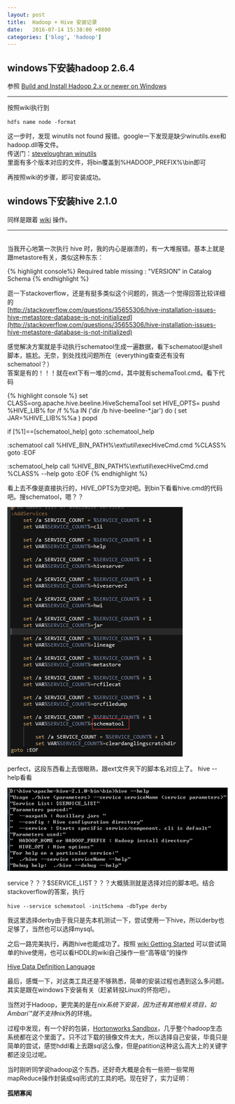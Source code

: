 ```yaml
---
layout: post
title:  Hadoop + Hive 安装记录
date:   2016-07-14 15:38:00 +0800
categories: ['blog', 'hadoop']
---
```


## windows下安装hadoop 2.6.4

参照 [Build and Install Hadoop 2.x or newer on Windows][Build and Install Hadoop 2.x or newer on Windows]

---

按照wiki执行到

`hdfs name node -format`

这一步时，发现 winutils not found 报错。google一下发现是缺少winutils.exe和hadoop.dll等文件。  
传送门：[steveloughran winutils](https://github.com/steveloughran/winutils)  
里面有多个版本对应的文件，将bin覆盖到%HADOOP_PREFIX%\bin即可

再按照wiki的步骤，即可安装成功。


## windows下安装hive 2.1.0

同样是跟着 [wiki][hive wiki getting started] 操作。

---
<br/>
当我开心地第一次执行  hive  时，我的内心是崩溃的，有一大堆报错。基本上就是跟metastore有关，类似这种东东：  

{% highlight console%}
Required table missing : "VERSION" in Catalog Schema
{% endhighlight %}

逛一下stackoverflow，还是有挺多类似这个问题的，挑选一个觉得回答比较详细的  
[http://stackoverflow.com/questions/35655306/hive-installation-issues-hive-metastore-database-is-not-initialized](http://stackoverflow.com/questions/35655306/hive-installation-issues-hive-metastore-database-is-not-initialized)  


感觉解决方案就是手动执行schematool生成一遍数据，看下schematool是shell脚本，尴尬。无奈，到处找找问题所在（everything查查还有没有schematool？）  
答案是有的！！！就在ext下有一堆的cmd，其中就有schemaTool.cmd。看下代码

{% highlight console %}
set CLASS=org.apache.hive.beeline.HiveSchemaTool
set HIVE_OPTS=
pushd %HIVE_LIB%
for /f %%a IN ('dir /b hive-beeline-*.jar') do (
    set JAR=%HIVE_LIB%\%%a
)
popd

if [%1]==[schematool_help] goto :schematool_help

:schematool
    call %HIVE_BIN_PATH%\ext\util\execHiveCmd.cmd %CLASS%
goto :EOF

:schematool_help
    call %HIVE_BIN_PATH%\ext\util\execHiveCmd.cmd %CLASS% --help
goto :EOF
{% endhighlight %}

看上去不像是直接执行的，HIVE_OPTS为空对吧。到bin下看看hive.cmd的代码吧。搜schematool，嗯？？

![hive.cmd代码截图](/assets/schematool-search.png)

perfect，这段东西看上去很眼熟，跟ext文件夹下的脚本名对应上了。
hive --help看看

![hive --help截图](/assets/hive-help.png)

service？？？$SERVICE_LIST？？？大概猜测就是选择对应的脚本吧。结合stackoverflow的答案，执行

`hive --service schematool -initSchema -dbType derby`

我这里选择derby由于我只是先本机测试一下，尝试使用一下hive，所以derby也足够了，当然也可以选择mysql。

之后一路完美执行，再跑hive也能成功了。按照 [wiki Getting Started][hive wiki getting started] 可以尝试简单的hive使用，也可以看HDDL的wiki自己操作一些“高等级”的操作

[Hive Data Definition Language](https://cwiki.apache.org/confluence/display/Hive/LanguageManual+DDL)


最后，感慨一下，对这类工具还是不够熟悉，简单的安装过程也遇到这么多问题。其实是跟在windows下安装有关（赶紧转投Linux的怀抱吧）。

当然对于Hadoop，更完美的是在*nix系统下安装，因为还有其他相关项目，如Ambari™就不支持*nix外的环境。

过程中发现，有一个好的包装，[Hortonworks Sandbox](http://zh.hortonworks.com/products/sandbox/#install)，几乎整个hadoop生态系统都在这个里面了。只不过下载的镜像文件太大，所以选择自己安装，毕竟只是简单的尝试，感觉hddl看上去跟sql这么像，但是patition这种这么高大上的关键字都还没见过呢。

当时刚听同学说hadoop这个东西，还好奇大概是会有一些把一些常用mapReduce操作封装成sql形式的工具的吧。现在好了，实力证明：

**孤陋寡闻**


[Build and Install Hadoop 2.x or newer on Windows]: http://wiki.apache.org/hadoop/Hadoop2OnWindows
[hive wiki getting started]: https://cwiki.apache.org/confluence/display/Hive/GettingStarted